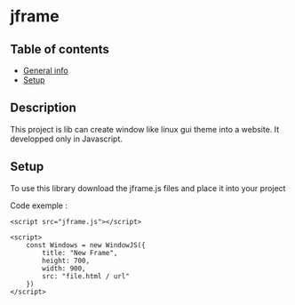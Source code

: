 # jframe

## Table of contents
* [General info](#description)
* [Setup](#setup)

## Description
This project is lib can create window like linux gui theme into a website.
It developped only in Javascript.
	
## Setup
To use this library download the jframe.js files and place it into your project

Code exemple :

```
<script src="jframe.js"></script>

<script>
    const Windows = new WindowJS({
        title: "New Frame",
        height: 700,
        width: 900,
        src: "file.html / url"
    })
</script>
```
